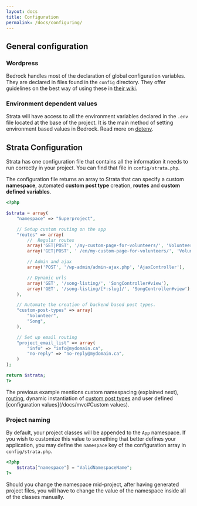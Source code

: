 ```yaml
---
layout: docs
title: Configuration
permalink: /docs/configuring/
---
```


## General configuration

### Wordpress

Bedrock handles most of the declaration of global configuration variables. They are declared in files found in the `config` directory. They offer guidelines on the best way of using these in [their wiki](https://github.com/roots/bedrock/wiki/Configuration-files).

### Environment dependent values

Strata will have access to all the environment variables declared in the `.env` file located at the base of the project. It is the main method of setting environment based values in Bedrock. Read more on [dotenv](https://github.com/vlucas/phpdotenv).

## Strata Configuration

Strata has one configuration file that contains all the information it needs to run correctly in your project. You can find that file in `config/strata.php`.

The configuration file returns an array to Strata that can specify a custom **namespace**, automated **custom post type** creation, **routes** and **custom defined variables**.

~~~ php
<?php

$strata = array(
    "namespace" => "Superproject",

    // Setup custom routing on the app
    "routes" => array(
        //  Regular routes
        array('GET|POST', '/my-custom-page-for-volunteers/', 'VolunteersController#create'),
        array('GET|POST', ' /en/my-custom-page-for-volunteers/', 'VolunteersController#create'),

        // Admin and ajax
        array('POST', '/wp-admin/admin-ajax.php', 'AjaxController'),

        // Dynamic urls
        array('GET', '/song-listing/', 'SongController#view'),
        array('GET', '/song-listing/[*:slug]/', 'SongController#view'),
    ),

    // Automate the creation of backend based post types.
    "custom-post-types" => array(
        "Volunteer",
        "Song",
    ),

    // Set up email routing
    "project_email_list" => array(
        "info" => "info@mydomain.ca",
        "no-reply" => "no-reply@mydomain.ca",
    )
);

return $strata;
?>
~~~

The previous example mentions custom namespacing (explained next), [routing](/docs/routes/), dynamic instantiation of [custom post types](/docs/models/custom_post_types/) and user defined [configuration values](/docs/mvc#Custom values).


### Project naming

By default, your project classes will be appended to the `App` namespace. If you wish to customize this value to something that better defines your application, you may define the `namespace` key of the configuration array in `config/strata.php`.

~~~ php
<?php
    $strata["namespace"] = "ValidNamespaceName";
?>
~~~

<p class="warning">
    Should you change the namespace mid-project, after having generated project files, you will have to change the value of the namespace inside all of the classes manually.
</p>
